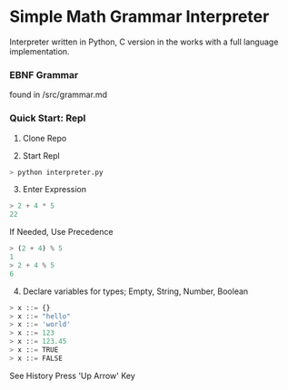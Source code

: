 # Simple Math Grammar Interpreter #
Interpreter written in Python, C version in the works with a full language implementation.

### EBNF Grammar ###
found in /src/grammar.md

### Quick Start: Repl ###
1. Clone Repo

2. Start Repl
```py
> python interpreter.py
```

3. Enter Expression
```py
> 2 + 4 * 5
22
```

If Needed, Use Precedence
```py
> (2 + 4) % 5
1
> 2 + 4 % 5
6
```

4. Declare variables for types; Empty, String, Number, Boolean
```py
> x ::= {}
> x ::= "hello"
> x ::= 'world'
> x ::= 123
> x ::= 123.45
> x ::= TRUE
> x ::= FALSE
```

See History Press 'Up Arrow' Key
